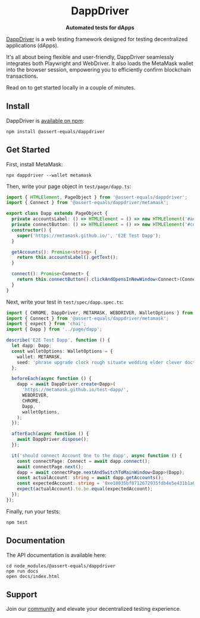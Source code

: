 <h1 align="center">
  DappDriver
</h1>
<p align="center">
  <b>Automated tests for dApps</b>
</p>

[DappDriver](https://github.com/assert-equals/dappdriver) is a web testing framework designed for testing decentralized applications (dApps).

It's all about being flexible and user-friendly, DappDriver seamlessly integrates both Playwright and WebDriver. It also loads the MetaMask wallet into the browser session, empowering you to efficiently confirm blockchain transactions.

Read on to get started locally in a couple of minutes.

## Install

DappDriver is [available on npm](https://www.npmjs.com/package/@assert-equals/dappdriver):

```shell
npm install @assert-equals/dappdriver
```

## Get Started

First, install MetaMask:

```shell
npx dappdriver --wallet metamask
```

Then, write your page object in `test/page/dapp.ts`:

```ts
import { HTMLElement, PageObject } from '@assert-equals/dappdriver';
import { Connect } from '@assert-equals/dappdriver/metamask';

export class Dapp extends PageObject {
  private accountsLabel: () => HTMLElement = () => new HTMLElement('#accounts');
  private connectButton: () => HTMLElement = () => new HTMLElement('#connectButton');
  constructor() {
    super('https://metamask.github.io/', 'E2E Test Dapp');
  }

  getAccounts(): Promise<string> {
    return this.accountsLabel().getText();
  }

  connect(): Promise<Connect> {
    return this.connectButton().clickAndOpensInNewWindow<Connect>(Connect);
  }
}
```

Next, write your test in `test/spec/dapp.spec.ts`:

```ts
import { CHROME, DappDriver, METAMASK, WEBDRIVER, WalletOptions } from '@assert-equals/dappdriver';
import { Connect } from '@assert-equals/dappdriver/metamask';
import { expect } from 'chai';
import { Dapp } from '../page/dapp';

describe('E2E Test Dapp', function () {
  let dapp: Dapp;
  const walletOptions: WalletOptions = {
    wallet: METAMASK,
    seed: 'phrase upgrade clock rough situate wedding elder clever doctor stamp excess tent',
  };

  beforeEach(async function () {
    dapp = await DappDriver.create<Dapp>(
      'https://metamask.github.io/test-dapp/',
      WEBDRIVER,
      CHROME,
      Dapp,
      walletOptions,
    );
  });

  afterEach(async function () {
    await DappDriver.dispose();
  });

  it('should connect Account One to the dapp', async function () {
    const connectPage: Connect = await dapp.connect();
    await connectPage.next();
    dapp = await connectPage.nextAndSwitchToMainWindow<Dapp>(Dapp);
    const actualAccount: string = await dapp.getAccounts();
    const expectedAccount: string = '0xe18035bf8712672935fdb4e5e431b1a0183d2dfc';
    expect(actualAccount).to.be.equal(expectedAccount);
  });
});
```

Finally, run your tests:

```shell
npm test
```

## Documentation

The API documentation is available here:

```shell
cd node_modules/@assert-equals/dappdriver
npm run docs
open docs/index.html
```

## Support

Join our [community](https://github.com/assert-equals/DappDriver/discussions) and elevate your decentralized testing experience.
